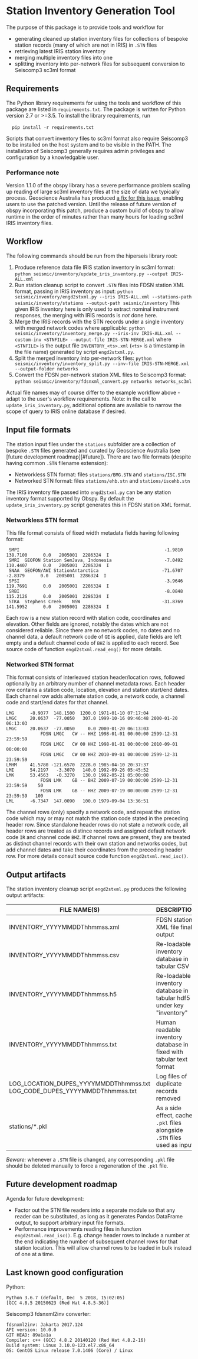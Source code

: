 # Station Inventory Generation Tool

The purpose of this package is to provide tools and workflow for
* generating cleaned up station inventory files for collections of bespoke station records
  (many of which are not in IRIS) in `.STN` files
* retrieving latest IRIS station inventory
* merging multiple inventory files into one
* splitting inventory into per-network files for subsequent conversion to Seiscomp3 sc3ml format


## Requirements

The Python library requirements for using the tools and workflow of this package
are listed in `requirements.txt`. The package is written for Python version 2.7
or >=3.5. To install the library requirements, run

&nbsp;&nbsp;&nbsp;&nbsp;`pip install -r requirements.txt`

Scripts that convert inventory files to sc3ml format also require Seiscomp3 to be installed on the
host system and to be visible in the PATH. The installation of Seiscomp3 generally requires admin
privileges and configuration by a knowledgable user.


### Performance note

Version 1.1.0 of the obspy library has a severe performance problem scaling up
reading of large sc3ml inventory files at the size of data we typically process.
Geoscience Australia has produced [a fix for this issue](https://github.com/medlin01GA/obspy.git),
enabling users to use the patched version. Until the release of future version of obspy
incorporating this patch, produce a custom build of obspy to allow runtime in the
order of minutes rather than many hours for loading sc3ml IRIS inventory files.


## Workflow

The following commands should be run from the hiperseis library root:
1. Produce reference data file IRIS station inventory in sc3ml format:
    `python seismic/inventory/update_iris_inventory.py --output IRIS-ALL.xml`
2. Run station cleanup script to convert `.STN` files into FDSN station XML format,
    passing in IRIS inventory as input:
    `python seismic/inventory/engd2stxml.py --iris IRIS-ALL.xml --stations-path seismic/inventory/stations --output-path seismic/inventory`
    This given IRIS inventory here is only used to extract nominal instrument responses, the
    merging with IRIS records is *not* done here.
3. Merge the IRIS records with the STN records under a single inventory with merged
    network codes where applicable:
    `python seismic/inventory/inventory_merge.py --iris-inv IRIS-ALL.xml --custom-inv <STNFILE> --output-file IRIS-STN-MERGE.xml`
    where `<STNFILE>` is the output file `INVENTORY_<ts>.xml` (`<ts>` is a timestamp in the file name) generated by script `engd2stxml.py`.
4. Split the merged inventory into per-network files:
    `python seismic/inventory/inventory_split.py --inv-file IRIS-STN-MERGE.xml --output-folder networks`
5. Convert the FDSN per-network station XML files to Seiscomp3 format:
    `python seismic/inventory/fdsnxml_convert.py networks networks_sc3ml`

Actual file names may of course differ to the example workflow above - adapt to the user's workflow requirements.
Note: in the call to `update_iris_inventory.py`, additional options are available to
narrow the scope of query to IRIS online database if desired.


## Input file formats

The station input files under the `stations` subfolder are a collection of bespoke `.STN` files generated and curated by
Geoscience Australia (see [future development roadmap][#future]). There are two file
formats (despite having common `.STN` filename extension):
- Networkless STN format: files `stations/BMG.STN` and `stations/ISC.STN`
- Networked STN format: files `stations/ehb.stn` and `stations/iscehb.stn`

The IRIS inventory file passed into `engd2stxml.py` can be any station inventory format
supported by Obspy. By default the `update_iris_inventory.py` script generates this in FDSN station XML
format.

### Networkless STN format

This file format consists of fixed width metadata fields having following format:
```
 SMPI                                                       -1.9810  138.7100      0.0   2005001  2286324  I
 SMRI  GEOFON Station SemJava, Indonesia                    -7.0492  110.4407      0.0   2005001  2286324  I
 SNAA  GEOFON/AWI StationAntarctica                        -71.6707   -2.8379      0.0   2005001  2286324  I
 SPSI                                                       -3.9646  119.7691      0.0   2005001  2286324  I
 SRBI                                                       -8.0848  115.2126      0.0   2005001  2286324  I
 STKA  Stephens Creek    NSW                               -31.8769  141.5952      0.0   2005001  2286324  I
```
Each row is a new station record with station code, coordinates and elevation. Other fields are
ignored, notably the dates which are not considered reliable. Since there are no network codes,
no dates and no channel data, a default network code of `GE` is applied, date fields are left empty
and a default channel code of `BHZ` is applied to each record. See source code of function
`engd2stxml.read_eng()` for more details.

### Networked STN format

This format consists of interleaved station header/location rows, followed optionally by an
arbitrary number of channel metadata rows. Each header row contains a station code, location,
elevation and station start/end dates. Each channel row adds alternate station code, a network
code, a channel code and start/end dates for that channel.
```
LMG      -8.9077  148.1500  1200.0 1971-01-10 07:17:04
LMGC     20.0637  -77.0050   307.0 1999-10-16 09:46:48 2000-01-20 06:13:03
LMGC     20.0637  -77.0050     0.0 2000-01-20 06:13:03
             FDSN LMGC   CW -- HHZ 1998-01-01 00:00:00 2599-12-31 23:59:59
             FDSN LMGC   CW 00 HHZ 1998-01-01 00:00:00 2010-09-01 00:00:00
             FDSN LMGC   CW 00 HHZ 2010-09-01 00:00:00 2599-12-31 23:59:59
LMHM     41.5780 -121.6570  2228.0 1985-04-10 20:37:37
LMI      54.2197   -3.3070   140.0 1992-09-26 05:45:52
LMK      53.4563   -0.3270   130.0 1992-05-21 05:00:00
             FDSN LMK    GB -- BHZ 2009-07-19 00:00:00 2599-12-31 23:59:59    50
             FDSN LMK    GB -- HHZ 2009-07-19 00:00:00 2599-12-31 23:59:59   100
LML      -6.7347  147.0090   100.0 1979-09-04 13:36:51
```
The channel rows (only) specify a network code, and repeat the station code which may or may not
match the station code stated in the preceding header row. Since standalone header rows do not
state a network code, all header rows are treated as distince records and assigned default network
code `IR` and channel code `BHZ`. If channel rows are present, they are treated as distinct channel
records with their own station and networks codes, but add channel dates and take their coordinates
from the preceding header row. For more details consult source code function
`engd2stxml.read_isc()`.


## Output artifacts

The station inventory cleanup script `engd2stxml.py` produces the following output artifacts:

| FILE NAME(S) | DESCRIPTION |
|--------------|-------------|
|INVENTORY_YYYYMMDDThhmmss.xml | FDSN station XML file final output|
|INVENTORY_YYYYMMDDThhmmss.csv | Re-loadable inventory database in tabular CSV|
|INVENTORY_YYYYMMDDThhmmss.h5  | Re-loadable inventory database in tabular hdf5 under key "inventory"|
|INVENTORY_YYYYMMDDThhmmss.txt | Human readable inventory database in fixed with tabular text format|
|LOG_LOCATION_DUPES_YYYYMMDDThhmmss.txt<BR>LOG_CODE_DUPES_YYYYMMDDThhmmss.txt | Log files of duplicate records removed|
|stations/*.pkl                | As a side effect, cached `.pkl` files alongside `.STN` files used as input|

*Beware:* whenever a `.STN` file is changed, any corresponding `.pkl` file should be deleted manually
to force a regeneration of the `.pkl` file.


## Future development roadmap <a name="future"></a>

Agenda for future development:
* Factor out the STN file readers into a separate module so that any reader can be
  substituted, as long as it generates Pandas DataFrame output, to support arbitrary
  input file formats.
* Performance improvements reading files in function `engd2stxml.read_isc()`. E.g. change
  header rows to include a number at the end indicating the number of subsequent channel
  rows for that station location. This will allow channel rows to be loaded in bulk instead
  of one at a time.


## Last known good configuration

Python:
```
Python 3.6.7 (default, Dec  5 2018, 15:02:05)
[GCC 4.8.5 20150623 (Red Hat 4.8.5-36)]
```

Seiscomp3 fdsnxml2inv converter:
```
fdsnxml2inv: Jakarta 2017.124
API version: 10.0.0
GIT HEAD: 89a1a1a
Compiler: c++ (GCC) 4.8.2 20140120 (Red Hat 4.8.2-16)
Build system: Linux 3.10.0-123.el7.x86_64
OS: CentOS Linux release 7.0.1406 (Core) / Linux
```
